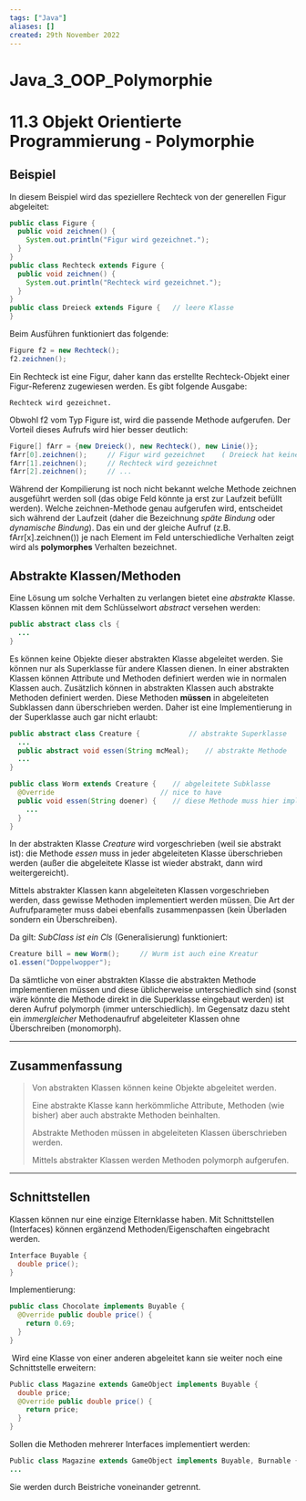 ```yaml
---
tags: ["Java"]
aliases: []
created: 29th November 2022
---
```


# Java_3_OOP_Polymorphie

11.3 Objekt Orientierte Programmierung - Polymorphie
===================

## Beispiel

In diesem Beispiel wird das speziellere Rechteck von der generellen Figur abgeleitet:

```java
public class Figure {
  public void zeichnen() {
    System.out.println("Figur wird gezeichnet.");
  }
}
public class Rechteck extends Figure {
  public void zeichnen() {
    System.out.println("Rechteck wird gezeichnet.");
  }
}
public class Dreieck extends Figure {	// leere Klasse
}
```

Beim Ausführen funktioniert das folgende:

```c#
Figure f2 = new Rechteck();
f2.zeichnen();
```

Ein Rechteck ist eine Figur, daher kann das erstellte Rechteck-Objekt einer Figur-Referenz zugewiesen werden. Es gibt folgende Ausgabe:

```
Rechteck wird gezeichnet.
```

Obwohl f2 vom Typ Figure ist, wird die passende Methode aufgerufen. Der Vorteil dieses Aufrufs wird hier besser deutlich:

```c#
Figure[] fArr = {new Dreieck(), new Rechteck(), new Linie()};
fArr[0].zeichnen();		// Figur wird gezeichnet	( Dreieck hat keine eigene zeichnen-Meth.)
fArr[1].zeichnen();		// Rechteck wird gezeichnet
fArr[2].zeichnen();		// ...
```

Während der Kompilierung ist noch nicht bekannt welche Methode zeichnen ausgeführt werden soll (das obige Feld könnte ja erst zur Laufzeit befüllt werden). Welche zeichnen-Methode genau aufgerufen wird, entscheidet sich während der Laufzeit (daher die Bezeichnung *späte Bindung* oder *dynamische Bindung*). Das ein und der gleiche Aufruf (z.B. fArr[x].zeichnen()) je nach Element im Feld unterschiedliche Verhalten zeigt wird als **polymorphes** Verhalten bezeichnet.

## Abstrakte Klassen/Methoden

Eine Lösung um solche Verhalten zu verlangen bietet eine *abstrakte* Klasse. Klassen können mit dem Schlüsselwort *abstract* versehen werden:

```java
public abstract class cls {
  ...
}
```

Es können keine Objekte dieser abstrakten Klasse abgeleitet werden. Sie können nur als Superklasse für andere Klassen dienen. In einer abstrakten Klassen können Attribute und Methoden definiert werden wie in normalen Klassen auch. Zusätzlich können in abstrakten Klassen auch abstrakte Methoden definiert werden. Diese Methoden **müssen** in abgeleiteten Subklassen dann überschrieben werden. Daher ist eine Implementierung in der Superklasse auch gar nicht erlaubt:

```java
public abstract class Creature {			// abstrakte Superklasse
  ...
  public abstract void essen(String mcMeal);	// abstrakte Methode
  ...
}

public class Worm extends Creature {	// abgeleitete Subklasse
  @Override							 // nice to have
  public void essen(String doener) {	// diese Methode muss hier implementiert werden.
    ...
  }
}
```

In der abstrakten Klasse *Creature* wird vorgeschrieben (weil sie abstrakt ist): die Methode *essen* muss in jeder abgeleiteten Klasse überschrieben werden (außer die abgeleitete Klasse ist wieder abstrakt, dann wird weitergereicht).

Mittels abstrakter Klassen kann abgeleiteten Klassen vorgeschrieben werden, dass gewisse Methoden implementiert werden müssen. Die Art der Aufrufparameter muss dabei ebenfalls zusammenpassen (kein Überladen sondern ein Überschreiben).

Da gilt: *SubClass ist ein Cls* (Generalisierung) funktioniert:

```java
Creature bill = new Worm();		// Wurm ist auch eine Kreatur
o1.essen("Doppelwopper");
```

Da sämtliche von einer abstrakten Klasse die abstrakten Methode implementieren müssen und diese üblicherweise unterschiedlich sind (sonst wäre könnte die Methode direkt in die Superklasse eingebaut werden) ist deren Aufruf polymorph (immer unterschiedlich). Im Gegensatz dazu steht ein *immergleicher* Methodenaufruf abgeleiteter Klassen ohne Überschreiben (monomorph).

------

## Zusammenfassung

> Von abstrakten Klassen können keine Objekte abgeleitet werden.
>
> Eine abstrakte Klasse kann herkömmliche Attribute, Methoden (wie bisher) aber auch abstrakte Methoden beinhalten.
>
> Abstrakte Methoden müssen in abgeleiteten Klassen überschrieben werden.
>
> Mittels abstrakter Klassen werden Methoden polymorph aufgerufen.

---

## Schnittstellen

Klassen können nur eine einzige Elternklasse haben. Mit Schnittstellen (Interfaces) können ergänzend Methoden/Eigenschaften eingebracht werden.

```java
Interface Buyable {
  double price();
}
```

Implementierung:

```java
public class Chocolate implements Buyable {
  @Override public double price() {
    return 0.69;
  }
}
```

 Wird eine Klasse von einer anderen abgeleitet kann sie weiter noch eine Schnittstelle erweitern:

```java
Public class Magazine extends GameObject implements Buyable {
  double price;
  @Override public double price() {
    return price;
  }
}
```

Sollen die Methoden mehrerer Interfaces implementiert werden:

```java
Public class Magazine extends GameObject implements Buyable, Burnable {
...
```

Sie werden durch Beistriche voneinander getrennt.
